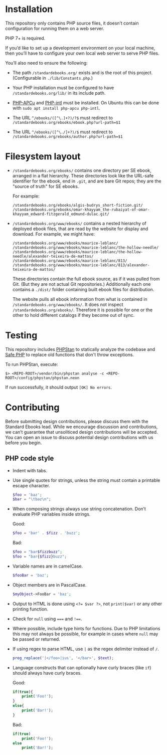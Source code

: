 # Installation

This repository only contains PHP source files, it doesn’t contain configuration for running them on a web server.

PHP 7+ is required.

If you’d like to set up a development environment on your local machine, then you’ll have to configure your own local web server to serve PHP files.

You’ll also need to ensure the following:

- The path `/standardebooks.org/` exists and is the root of this project. (Configurable in `./lib/Constants.php`.)

- Your PHP installation must be configured to have `/standardebooks.org/lib/` in its include path.

- [PHP-APCu](http://php.net/manual/en/book.apcu.php) and [PHP-intl](http://php.net/manual/en/book.intl.php) must be installed. On Ubuntu this can be done with `sudo apt install php-apcu php-intl`.

- The URL `^/ebooks/([^\.]+?)/?$` must redirect to `/standardebooks.org/ebooks/ebook.php?url-path=$1`

- The URL `^/ebooks/([^\./]+?)/$` must redirect to `/standardebooks.org/ebooks/author.php?url-path=$1`

# Filesystem layout

-   `/standardebooks.org/ebooks/` contains one directory per SE ebook, arranged in a flat hierarchy. These directories look like the URL-safe identifier for the ebook, end in `.git`, and are bare Git repos; they are the "source of truth" for SE ebooks.

    For example:

    ````
    /standardebooks.org/ebooks/algis-budrys_short-fiction.git/
    /standardebooks.org/ebooks/omar-khayyam_the-rubaiyat-of-omar-khayyam_edward-fitzgerald_edmund-dulac.git/
    ````

-   `/standardebooks.org/www/ebooks/` contains a nested hierarchy of deployed ebook files, that are read by the website for display and download. For example, we might have:

    ````
    /standardebooks.org/www/ebooks/maurice-leblanc/
    /standardebooks.org/www/ebooks/maurice-leblanc/the-hollow-needle/
    /standardebooks.org/www/ebooks/maurice-leblanc/the-hollow-needle/alexander-teixeira-de-mattos/
    /standardebooks.org/www/ebooks/maurice-leblanc/813/
    /standardebooks.org/www/ebooks/maurice-leblanc/813/alexander-teixeira-de-mattos/
    ````

    These directories contain the full ebook source, as if it was pulled from Git. (But they are not actual Git repositories.) Additionally each one contains a `./dist/` folder containing built ebook files for distribution.

    The website pulls all ebook information from what is contained in `/standardebooks.org/www/ebooks/`. It does not inspect `/standardebooks.org/ebooks/`. Therefore it is possible for one or the other to hold different catalogs if they become out of sync.

# Testing

This repository includes [PHPStan](https://github.com/phpstan/phpstan) to statically analyze the codebase and [Safe PHP](https://github.com/thecodingmachine/safe) to replace old functions that don't throw exceptions.

To run PHPStan, execute:

```shell
$> <REPO-ROOT>/vendor/bin/phpstan analyse -c <REPO-ROOT>/config/phpstan/phpstan.neon
```

If run successfully, it should output `[OK] No errors`.

# Contributing

Before submitting design contributions, please discuss them with the Standard Ebooks lead. While we encourage discussion and contributions, we can’t guarantee that unsoliticed design contributions will be accepted. You can open an issue to discuss potential design contributions with us before you begin.

## PHP code style

- Indent with tabs.

-   Use single quotes for strings, unless the string must contain a printable escape character.

    ````php
    $foo = 'baz';
    $bar = "\tbaz\n";
    ````

-   When composing strings always use string concatenation. Don’t evaluate PHP variables inside strings.

    Good:

    ````php
    $foo = 'bar' . $fizz . 'buzz';
    ````

    Bad:

    ````php
    $foo = "bar$fizzbuzz";
    $foo = "bar{$fizz}buzz";
    ````

-   Variable names are in camelCase.

    ````php
    $fooBar = 'baz';
    ````

-   Object members are in PascalCase.

    ````php
    $myObject->FooBar = 'baz';
    ````

- Output to HTML is done using `<?= $var ?>`, not `print($var)` or any other printing function.

- Check for `null` using `===` and `!==`.

- Where possible, include type hints for functions. Due to PHP limitations this may not always be possible, for example in cases where `null` may be passed or returned.

-   If using regex to parse HTML, use `|` as the regex delimiter instead of `/`.

    ````php
    preg_replace('|</foo>|ius', '</bar>', $text);
    ````

-   Language constructs that can optionally have curly braces (like `if`) should always have curly braces.

    Good:

    ````php
    if(true){
        print('Foo!');
    }
    else{
        print('Bar!');
    }
    ````

    Bad:

    ````php
    if(true)
        print('Foo!');
    else
        print('Bar!');
    ````
